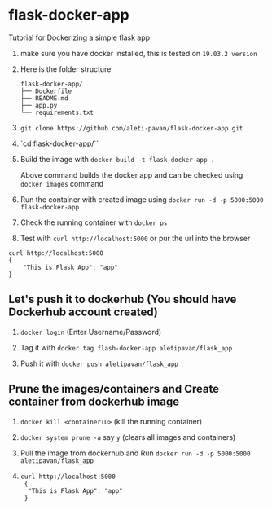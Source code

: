 # flask-docker-app

Tutorial for Dockerizing a simple flask app

1. make sure you have docker installed, this is tested on `19.03.2 version`

2. Here is the folder structure
      ```
      flask-docker-app/
      ├── Dockerfile
      ├── README.md
      ├── app.py
      └── requirements.txt
      ```
4. `git clone https://github.com/aleti-pavan/flask-docker-app.git`
5. `cd flask-docker-app/``
6. Build the image with `docker build -t flask-docker-app .`

    Above command builds the docker app and can be checked using `docker images` command

7. Run the container with created image using `docker run -d -p 5000:5000 flask-docker-app`

8. Check the running container with `docker ps`

9. Test with `curl http://localhost:5000` or pur the url into the browser

  ```
  curl http://localhost:5000
  {
      "This is Flask App": "app"
  }

  ```


## Let's push it to dockerhub (You should have Dockerhub account created)

1. `docker login` (Enter Username/Password)

2. Tag it with `docker tag flash-docker-app aletipavan/flask_app`

3. Push it with `docker push aletipavan/flask_app`


## Prune the images/containers and Create container from dockerhub image

1. `docker kill <containerID>` (kill the running container)

2. `docker system prune -a`   say `y` (clears all images and containers)

3. Pull the image from dockerhub and Run `docker run -d -p 5000:5000 aletipavan/flask_app`

4. ```
   curl http://localhost:5000
    {
     "This is Flask App": "app"
    }
  ```
